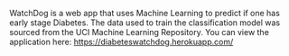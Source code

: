 WatchDog is a web app that uses Machine Learning to predict if one has early stage Diabetes. The data used to train the classification model was sourced from the UCI Machine Learning Repository. You can view the application here: https://diabeteswatchdog.herokuapp.com/
